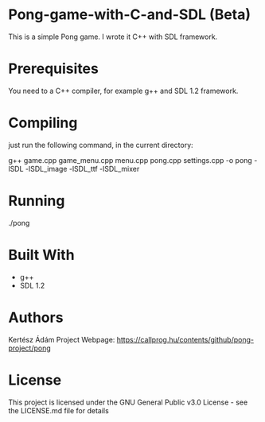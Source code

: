 # Pong-game-with-C-and-SDL (Beta)
This is a simple Pong game. I wrote it C++ with SDL framework.

# Prerequisites
You need to a C++ compiler, for example g++ and SDL 1.2 framework.

# Compiling
just run the following command, in the current directory:

g++ game.cpp game_menu.cpp menu.cpp pong.cpp settings.cpp -o pong -lSDL -lSDL_image -lSDL_ttf -lSDL_mixer

# Running
./pong

# Built With
 <ul>
 <li>g++</li>
 <li>SDL 1.2</li>
 </ul>
 
 # Authors
 Kertész Ádám
 Project Webpage: https://callprog.hu/contents/github/pong-project/pong
 
 # License
 This project is licensed under the GNU General Public v3.0 License - see the LICENSE.md file for details
